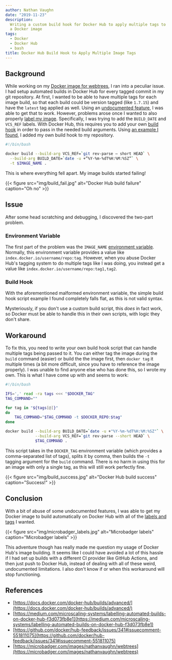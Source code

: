 ```yaml
---
author: Nathan Vaughn
date: "2019-11-23"
description:
  Writing a custom build hook for Docker Hub to apply multiple tags to
  a Docker image
tags:
  - Docker
  - Docker Hub
  - bash
title: Docker Hub Build Hook to Apply Multiple Image Tags
---
```


## Background

While working on my
[Docker image for webtrees](https://github.com/NathanVaughn/webtrees-docker),
I ran into a peculiar issue. I had setup automated builds in Docker Hub for every
tagged commit in my git repository.
At first, I wanted to be able to have multiple tags for
each image build, so that each build could be version tagged (like `1.7.15`) and
have the `latest` tag applied as well.
Using an [undocumented feature](https://github.com/docker/hub-feedback/issues/341#issuecomment-551808767),
I was able to get that to work. However, problems arose once I wanted to also properly
[label my image](https://medium.com/@chamilad/lets-make-your-docker-image-better-than-90-of-existing-ones-8b1e5de950d).
Specifically, I was trying to add the `BUILD_DATE` and `VCS_REF` labels.
With Docker Hub, this requires
you to add your own [build hook](https://docs.docker.com/docker-hub/builds/advanced/)
in order to pass in the needed build arguments.
Using [an example I found](https://medium.com/microscaling-systems/labelling-automated-builds-on-docker-hub-f3d073fb8e1),
I added my own build hook to my repository.

```bash
#!/bin/bash

docker build --build-arg VCS_REF=`git rev-parse — short HEAD` \
  --build-arg BUILD_DATE=`date -u +”%Y-%m-%dT%H:%M:%SZ”` \
  -t $IMAGE_NAME .
```

This is where everything fell apart. My image builds started failing!

{{< figure src="img/build_fail.jpg" alt="Docker Hub build failure" caption="Oh no"  >}}

## Issue

After some head scratching and debugging, I discovered the two-part problem.

### Environment Variable

The first part of the problem was the `IMAGE_NAME`
[environment variable](https://docs.docker.com/docker-hub/builds/advanced/#environment-variables-for-building-and-testing).
Normally, this environment variable provides a value like
`index.docker.io/username/repo:tag`. However, when you abuse
Docker Hub's tagging system to do multiple tags like I was doing,
you instead get a value like `index.docker.io/username/repo:tag1,tag2`.

### Build Hook

With the aforementioned malformed environment variable, the simple build hook
script example I found completely falls flat, as this is not valid syntax.

Mysteriously, if you don't use
a custom build script, this _does_ in fact work, so Docker must be able to handle
this in their own scripts, with logic they don't share.

## Workaround

To fix this, you need to write your own build hook script that can handle multiple
tags being passed to it. You can either tag the image during the `build`
command (easier) or build the the image first, then `docker tag` it multiple times
(a bit more difficult, since you have to reference the image properly).
I was unable to find anyone else who has done this, so I wrote my own.
This is what I have come up with and seems to work:

```bash
#!/bin/bash

IFS=',' read -ra tags <<< "$DOCKER_TAG"
TAG_COMMAND=""

for tag in "${tags[@]}"
do
    TAG_COMMAND="$TAG_COMMAND -t $DOCKER_REPO:$tag"
done

docker build --build-arg BUILD_DATE=`date -u +"%Y-%m-%dT%H:%M:%SZ"` \
             --build-arg VCS_REF=`git rev-parse --short HEAD` \
             $TAG_COMMAND .
```

This script takes in the `DOCKER_TAG` environment variable
(which provides a comma-separated list of tags), splits it by comma, then builds
the `-t` tagging argument for the `build` command. There is no harm in
using this for an image with only a single tag, as this will still work perfectly
fine.

{{< figure src="img/build_success.jpg" alt="Docker Hub build success" caption="Success!"  >}}

## Conclusion

With a bit of abuse of some undocumented features, I was able to get my Docker image
to build automatically on Docker Hub with all of the
[labels and tags](https://microbadger.com/images/nathanvaughn/webtrees) I wanted.

{{< figure src="img/microbadger_labels.jpg" alt="Microbadger labels" caption="Microbadger labels"  >}}

This adventure though has really made me question my usage of Docker Hub's
image building. It seems like I could have avoided a lot of this hassle if I
had set up builds with a different CI provider like GitHub Actions, and then just
push to Docker Hub, instead of dealing with all of these weird, undocumented
limitations. I also don't know if or when this workaround will stop functioning.

## References

- [https://docs.docker.com/docker-hub/builds/advanced/](https://docs.docker.com/docker-hub/builds/advanced/)
- [https://medium.com/microscaling-systems/labelling-automated-builds-on-docker-hub-f3d073fb8e1](https://medium.com/microscaling-systems/labelling-automated-builds-on-docker-hub-f3d073fb8e1)
- [https://github.com/docker/hub-feedback/issues/341#issuecomment-551811075](https://github.com/docker/hub-feedback/issues/341#issuecomment-551811075)
- [https://microbadger.com/images/nathanvaughn/webtrees](https://microbadger.com/images/nathanvaughn/webtrees)
